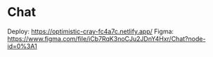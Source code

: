 # Chat

Deploy: https://optimistic-cray-fc4a7c.netlify.app/
Figma: https://www.figma.com/file/iCb7RqK3noCJu2JDnY4Hxr/Chat?node-id=0%3A1
